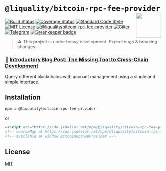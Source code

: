 # `@liquality/bitcoin-rpc-fee-provider` <img align="right" src="https://raw.githubusercontent.com/liquality/chainabstractionlayer/master/liquality-logo.png" height="80px" />


[![Build Status](https://travis-ci.com/liquality/chainabstractionlayer.svg?branch=master)](https://travis-ci.com/liquality/chainabstractionlayer)
[![Coverage Status](https://coveralls.io/repos/github/liquality/chainabstractionlayer/badge.svg?branch=master)](https://coveralls.io/github/liquality/chainabstractionlayer?branch=master)
[![Standard Code Style](https://img.shields.io/badge/codestyle-standard-brightgreen.svg)](https://github.com/standard/standard)
[![MIT License](https://img.shields.io/badge/license-MIT-brightgreen.svg)](../../LICENSE.md)
[![@liquality/bitcoin-rpc-fee-provider](https://img.shields.io/npm/dt/@liquality/bitcoin-rpc-fee-provider.svg)](https://npmjs.com/package/@liquality/bitcoin-rpc-fee-provider)
[![Gitter](https://img.shields.io/gitter/room/liquality/Lobby.svg)](https://gitter.im/liquality/Lobby?source=orgpage)
[![Telegram](https://img.shields.io/badge/chat-on%20telegram-blue.svg)](https://t.me/Liquality) [![Greenkeeper badge](https://badges.greenkeeper.io/liquality/chainabstractionlayer.svg)](https://greenkeeper.io/)

> :warning: This project is under heavy development. Expect bugs & breaking changes.

### :pencil: [Introductory Blog Post: The Missing Tool to Cross-Chain Development](https://medium.com/liquality/the-missing-tool-to-cross-chain-development-2ebfe898efa1)


Query different blockchains with account management using a single and simple interface.


## Installation

```bash
npm i @liquality/bitcoin-rpc-fee-provider
```

or

```html
<script src="https://cdn.jsdelivr.net/npm/@liquality/bitcoin-rpc-fee-provider@0.2.3/dist/bitcoin-rpc-fee-provider.min.js"></script>
<!-- sourceMap at https://cdn.jsdelivr.net/npm/@liquality/bitcoin-rpc-fee-provider@0.2.3/dist/bitcoin-rpc-fee-provider.min.js.map -->
<!-- available as window.BitcoinRpcFeeProvider -->
```


## License

[MIT](../../LICENSE.md)
